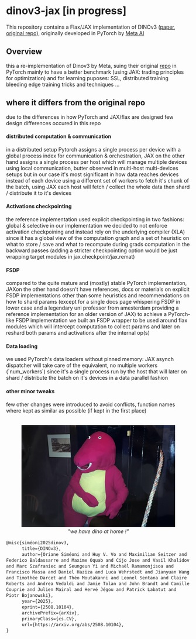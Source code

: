 # dinov3-jax [in progress]


This repository contains a Flax/JAX implementation of DINOv3 ([paper](https://arxiv.org/abs/2508.10104), [original repo](https://github.com/facebookresearch/dinov3)), originally developed in PyTorch by [Meta AI](https://github.com/facebookresearch)


<h2> Overview</h2>
this a re-implementation of Dinov3 by Meta, suing their original <a href="https://github.com/facebookresearch/dinov3">repo</a> in PyTorch mainly to have a better benchmark (using JAX: trading principles for optimization) and for learning puposes: SSL, distributed training bleeding edge training tricks and techniques ...


<h2> where it differs from the original repo</h2>
due to the differences in how PyTorch and JAX/flax are designed few design differences occured in this repo

<h4> distributed computation & communication</h4>
in a distributed setup Pytorch assigns a single process per device with a global process index for communication & orchestration, JAX on the other hand assigns a single process per host which will manage multiple devices using local communication, butter observed in multi-host multi-devices setups but in our case it's most significant in how data reaches devices instead of each device using a different set of workers to fetch it's chunk of the batch, using JAX each host will fetch / collect the whole data then shard / distribute it to it's devices


<h4> Activations checkpointing</h4>
the reference implementation used explicit checkpointing in two fashions: global & selective
in our implementation we decided to not enforce activation checkpoining and instead rely on the underlying compiler (XLA) since it has a global view of the computation graph and a set of heuristic on what to store / save and what to recompute during grads computation in the backward passes (adding a stricter checkpointing option would be just wrapping target modules in jax.checkpoint/jax.remat) 

<h4> FSDP</h4>
compared to the quite mature and (mostly) stable PyTorch implementation, JAXon the other hand doesn't have references, docs or materials on explicit FSDP implementations other than some heuristics and recommendations on how to shard params (except for a single docs page whispering FSDP in lower case and a legendary uni professor from amesterdam providing a reference implementation for an older version of JAX)
to achieve a PyTorch-like FSDP implementation we built an FSDP wrapper to be used around flax modules which will intercept computation to collect params and later on reshard both params and activations after the internal op(s)


<h4> Data loading</h4>
we used PyTorch's data loaders without pinned memory: JAX asynch dispatcher will take care of the equivalent, no multiple workers (`num_workers`) since it's a single process run by the host that will later on shard / distribute the batch on it's devices in a data parallel fashion


<h4> other minor tweaks</h4>
few other changes were introduced to avoid conflicts, function names where kept as similar as possible (if kept in the first place)

<br>
<br>
<p align="center">
  <img src="assets/dino_at_home.png" width="420"><br>
  <em>"we have dino at home !"</em>
</p>


```text
@misc{siméoni2025dinov3,
      title={DINOv3}, 
      author={Oriane Siméoni and Huy V. Vo and Maximilian Seitzer and Federico Baldassarre and Maxime Oquab and Cijo Jose and Vasil Khalidov and Marc Szafraniec and Seungeun Yi and Michaël Ramamonjisoa and   Francisco Massa and Daniel Haziza and Luca Wehrstedt and Jianyuan Wang and Timothée Darcet and Théo Moutakanni and Leonel Sentana and Claire Roberts and Andrea Vedaldi and Jamie Tolan and John Brandt and Camille Couprie and Julien Mairal and Hervé Jégou and Patrick Labatut and Piotr Bojanowski},
      year={2025},
      eprint={2508.10104},
      archivePrefix={arXiv},
      primaryClass={cs.CV},
      url={https://arxiv.org/abs/2508.10104}, 
}
```
